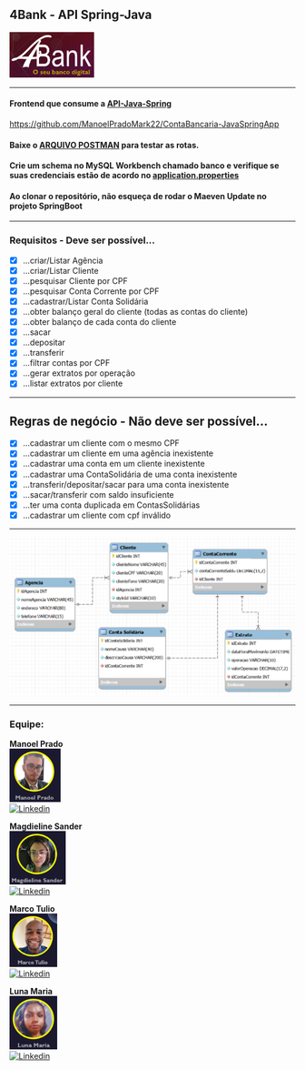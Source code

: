 ## 4Bank - API Spring-Java
<img src="./logo.png" width="149" height="80"/>

---
#### Frontend que consume a <b><a href="https://github.com/ManoelPradoMark22/ContaBancaria-JavaSpringApp">API-Java-Spring</a></b>
https://github.com/ManoelPradoMark22/ContaBancaria-JavaSpringApp
#### Baixe o <b><a href="https://github.com/ManoelPradoMark22/ContaBancaria-JavaSpringApp/blob/master/JAVA-spring%20-%20Banco%20-%20postmanfile">ARQUIVO POSTMAN</a></b> para testar as rotas.
#### Crie um schema no MySQL Workbench chamado banco e verifique se suas credenciais estão de acordo no <b><a href="https://github.com/ManoelPradoMark22/ContaBancaria-JavaSpringApp/blob/master/src/main/resources/application.properties">application.properties</a></b>
#### Ao clonar o repositório, não esqueça de rodar o Maeven Update no projeto SpringBoot

---

### Requisitos - Deve ser possível...

- [x] ...criar/Listar Agência
- [x] ...criar/Listar Cliente
- [x] ...pesquisar Cliente por CPF
- [x] ...pesquisar Conta Corrente por CPF
- [x] ...cadastrar/Listar Conta Solidária
- [x] ...obter balanço geral do cliente (todas as contas do cliente)
- [x] ...obter balanço de cada conta do cliente
- [x] ...sacar
- [x] ...depositar
- [x] ...transferir
- [x] ...filtrar contas por CPF
- [x] ...gerar extratos por operação
- [x] ...listar extratos por cliente

---

## Regras de negócio - Não deve ser possível...

- [x] ...cadastrar um cliente com o mesmo CPF
- [x] ...cadastrar um cliente em uma agência inexistente
- [x] ...cadastrar uma conta em um cliente inexistente
- [x] ...cadastrar uma ContaSolidária de uma conta inexistente
- [x] ...transferir/depositar/sacar para uma conta inexistente 
- [x] ...sacar/transferir com saldo insuficiente
- [x] ...ter uma conta duplicada em ContasSolidárias
- [x] ...cadastrar um cliente com cpf inválido

---

![modelo](./modeloLogico.png)

---

### Equipe:

<b>Manoel Prado</b>
<br />
<img src="./manoel.png" height="94" width="90" />
<br />
[![Linkedin](https://img.shields.io/badge/LinkedIn-0077B5?style=for-the-badge&logo=linkedin&logoColor=white)](https://www.linkedin.com/in/manoelpradomark22/)

<b>Magdieline Sander</b>
<br />
<img src="./magd.png" height="94" width="99" />
<br />
[![Linkedin](https://img.shields.io/badge/LinkedIn-0077B5?style=for-the-badge&logo=linkedin&logoColor=white)](https://www.linkedin.com/in/magdieline-sander-061707223/)

<b>Marco Tulio</b>
<br />
<img src="./marco.png" height="94" width="84" />
<br />
[![Linkedin](https://img.shields.io/badge/LinkedIn-0077B5?style=for-the-badge&logo=linkedin&logoColor=white)](https://www.linkedin.com/in/tulinh0/)

<b>Luna Maria</b>
<br />
<img src="./luna.png" height="94" width="84" />
<br />
[![Linkedin](https://img.shields.io/badge/LinkedIn-0077B5?style=for-the-badge&logo=linkedin&logoColor=white)](https://www.linkedin.com/in/luna-maria-465a111b8/)
